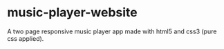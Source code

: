# music-player-website
A two page responsive music player app made with html5 and css3 (pure css applied).
